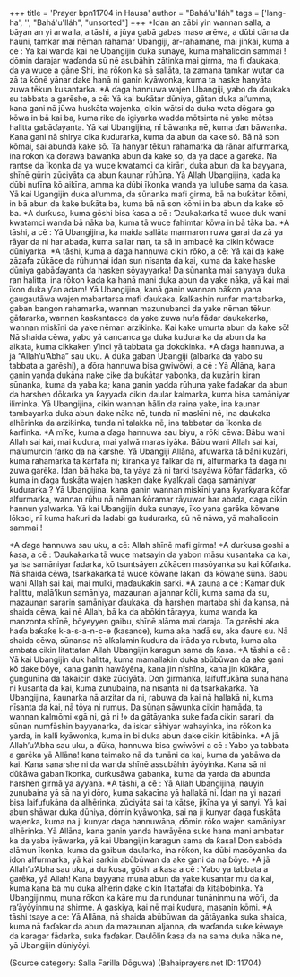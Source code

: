 +++
title = 'Prayer bpn11704 in Hausa'
author = "Bahá'u'lláh"
tags = ['lang-ha', '', "Bahá'u'lláh", "unsorted"]
+++
*Idan an zāɓi yin wannan salla, a bāyan an yi arwalla, a tāshi, a jūya gabā gabas maso arēwa, a dūbi dāma da hauni, tamkar mai nēman rahamar Ubangiji, ar-rahamane, mai jinƙai, kuma a cē :
Yā kai wanda kai nē Ubangijin duka sunāyē, kuma mahaliccin sammai ! dōmin darajar waɗanda sū nē asubāhin zātinka mai girma, ma fi ɗaukaka, da ya wuce a gāne Shi, ina rōƙon ka sā sallāta, ta zamana tamkar wutar da zā ta ƙōnē yānar dake hanā ni ganin kyāwonka, kuma ta haske hanyāta zuwa tēkun kusantarka.
*A ɗaga hannuwa wajen Ubangiji, yabo da ɗaukaka su tabbata a garēshe, a cē: 
Yā kai buƙātar dūniya, gātan duka al’umma, kana gani nā jūwa huskāta wajenka, cikin wātsi da duka wata dōgara ga kōwa in bā kai ba, kuma riƙe da igiyarka wadda mōtsinta nē yake mōtsa halitta gabāɗayanta. Yā kai Ubangijina, nī bāwanka nē, kuma ɗan bāwanka. Kana gani nā shirya cika ƙudurarka, kuma da abun da kake sō. Bā nā son kōmai, sai abunda kake sō.
Ta hanyar tēkun rahamarka da rānar alfurmarka, ina rōƙon ka ɗōrāwa bāwanka abun da kake sō, da ya dāce a garēka. Nā rantse da īkonka da ya wuce kwatamci da kirāri, duka abun da ka bayyana, shīnē gūrin zūciyāta da abun ƙaunar rūhūna. 
Yā Allah Ubangijina, kada ka dūbi nufīna kō aikīna, amma ka dūbi īkonka wanda ya lulluɓe sama da ƙasa. Yā kai Ugangijin duka al’umma, da sūnanka mafi girma, bā na buƙātar kōmi, in bā abun da kake buƙāta ba, kuma bā nā son kōmi in ba abun da kake sō ba.
*A durƙusa, kuma gōshi bisa ƙasa a cē : 
Ɗaukakarka tā wuce duk wani kwatamci wanda bā nāka ba, kuma tā wuce fahimtar kōwa in bā tāka ba.
*A tāshi, a cē : 
Yā Ubangijina, ka maida sallāta marmaron ruwa garai da zā ya rāyar da ni har abada, kuma sallar nan, ta sā in ambacē ka cikin kōwace dūniyarka.
*A tāshi, kuma a ɗaga hannuwa cikin rōƙo, a cē:
Yā kai da kake zāzafa zūkāce da rūhunnai idan sun nīsanta da kai, kuma da kake haske dūniya gabāɗayanta da hasken sōyayyarka! Da sūnanka mai sanyaya duka ran halitta, ina rōƙon kada ka hanā mani duka abun da yake nāka, yā kai mai īkon duka ƴan adam! Yā Ubangijina, kanā ganin wannan bāƙon yana gaugautāwa wajen mabartarsa mafi ɗaukaka, ƙalƙashin runfar martabarka, gaban bangon rahamarka, wannan mazunubanci da yake nēman tēkun gāfararka, wannan ƙasƙantacce da yake zuwa nufa fādar ɗaukakarka, wannan miskīni da yake nēman arzikinka. 
Kai kake umurta abun da kake sō! Nā shaida cēwa, yabo yā cancanca ga duka ƙudurarka da abun da ka aikata, kuma cikkaken ƴinci yā tabbata ga dokokinka.
*A ɗaga hannuwa, a jā “Allah’u’Abha” sau uku. A dūƙa gaban Ubangiji (albarka da yabo su tabbata a garēshi), a ɗōra hannuwa bisa gwiwōwi, a cē : 
Yā Allāna, kana ganin yanda dukāna nake cike da buƙātar yabonka, da kuzārin kiran sūnanka, kuma da yaba ka; kana ganin yadda rūhuna yake fadaƙar da abun da harshen dōkarka ya ƙayyada cikin daular kalmarka, kuma bisa samāniyar iliminka. Yā Ubangijina, cikin wannan hālin da raina yake, ina ƙaunar tambayarka duka abun dake nāka nē, tunda nī maskīni nē, ina ɗaukaka alhērinka da arzikinka, tunda nī talakka nē, ina tabbatar da īkonka da ƙarfinka.
*A mīƙe, kuma a ɗaga hannuwa sau biyu, a rōƙi cēwa: 
Bābu wani Allah sai kai, mai ƙudura, mai yalwā maras iyāka. Bābu wani Allah sai kai, ma’umurcin farko da na ƙarshe. Yā Ubangiji Allāna, afuwarka tā bāni kuzāri, kuma rahamarka tā ƙarfafa ni; kiranka yā falkar da ni, alfurmarka tā ɗaga nī zuwa garēka. Idan bā haka ba, ta yāya zā ni tarki tsayāwa ƙōfar fādarka, kō kuma in ɗaga fuskāta wajen hasken dake ƙyalƙyali daga samāniyar ƙudurarka ?
Yā Ubangijina, kana ganin wannan miskīni yana ƙyarƙyara ƙōfar alfurmarka, wannan rūhu nā nēman ƙōramar rāyuwar har abada, daga cikin hannun yalwarka. 
Yā kai Ubangijin duka sunaye, īko yana garēka kōwane lōkaci, nī kuma haƙuri da ladabi ga ƙudurarka, sū nē nāwa, yā mahaliccin sammai !

*A ɗaga hannuwa sau uku, a cē:
Allah shīnē mafi girma! 
*A ɗurƙusa goshi a ƙasa, a cē : 
Ɗaukakarka tā wuce matsayin da yabon māsu kusantaka da kai, ya isa samāniyar fadarka, kō tsuntsāyen zūkācen masōyanka su kai ƙōfarka. 
Nā shaida cēwa, tsarkakarka tā wuce kōwane laƙani da kōwane sūna. Babu wani Allah sai kai, mai mulki, maɗaukakin sarki.
*A zauna a cē :
Kamar duk halittu, malā’ikun samāniya, mazaunan aljannar ƙōli, kuma sama da su, mazaunan sararin samāniyar ɗaukaka, da harshen martaba shi da kansa, nā shaida cēwa, kai nē Allah, bā ka da abōkin tārayya, kuma wanda ka manzonta shīnē, bōyeyyen gaibu, shīnē alāma mai daraja. Ta garēshi aka haɗa baƙaƙe k-a-s-a-n-c-e (kasance), kuma aka haɗā su, aka ɗaure su.
Nā shaida cēwa, sūnansa nē alƙalamin ƙudura da irāda ya rubuta, kuma aka ambata cikin litattafan Allah Ubangijin karagun sama da ƙasa.
*A tāshi a cē :
Yā kai Ubangijin duk halitta, kuma mamallakin duka abūbūwan da ake gani kō dake ɓōye, kana ganin hawāyēna, kana jin nīshīna, kana jin kūkāna, gungunīna da takaicin dake zūciyāta. Don girmanka, laifuffukāna suna hana ni kusanta da kai, kuma zunubaina, nā nīsantā ni da tsarkakarka. 
Yā Ubangijina, ƙaunarka nā arzitar da ni, rabuwa da kai nā hallakā ni, kuma nīsanta da kai, nā tōya ni rumus. Da sūnan sāwunka cikin hamāda, ta wannan kalmōmi «gā ni, gā ni !» da gātāyanka suke faɗa cikin sarari, da sūnan numfāshin bayyanarka, da iskar sāhiyar wahayinka, ina rōƙon ka yarda, in kalli kyāwonka, kuma in bi duka abun dake cikin kitābinka.
*A jā Allah’u’Abha sau uku, a ɗūka, hannuwa bisa gwīwōwi a cē : 
Yabo ya tabbata a garēka yā Allāna! kana taimako nā da tunāni da kai, kuma da yabāwa da kai. Kana sanarshe ni da wanda shīnē assubāhin āyōyinka. Kana sā ni dūƙāwa gaban īkonka, durƙusāwa gabanka, kuma da yarda da abunda harshen girmā ya ayyana.
*A tāshi, a cē :
Yā Allah Ubangijina, nauyin zunubaina yā sā na yi dōro,  kuma sakacīna yā hallakā ni. Idan na yi nazari bisa laifufukāna da alhērinka, zūciyāta sai ta kātse, jikīna ya yi sanyi. Yā kai abun shāwar duka dūniya, dōmin kyāwonka, sai na ji kunyar ɗaga fuskāta wajenka, kuma na ji kunyar ɗaga hannuwāna, dōmin rōƙo wajen samāniyar alhērinka. 
Yā Allāna, kana ganin yanda hawāyēna suke hana mani ambatar ka da yaba iyāwarka, yā kai Ubangijin karagun sama da ƙasa! Don sabōda alāmun īkonka, kuma da gaibun daularka, ina rōƙon, ka dūbi masōyanka da idon alfurmarka, yā kai sarkin abūbūwan da ake gani da na ɓōye.
*A jā Allah’u’Abha sau uku, a durƙusa, gōshi a ƙasa a cē :
Yabo ya tabbata a garēka, yā Allah! Kana bayyana muna abun da yake kusantar mu da kai, kuma kana bā mu duka alhērin dake cikin litattafai da kitābōbinka. 
Yā Ubangijinmu, muna rōƙon ka kāre mu da rundunar tunāninmu na wōfi, da ra’āyōyinmu na shirme. A gaskiya, kai nē mai ƙudura, masanin kōmi.
*A tāshi tsaye a ce:
Yā Allāna, nā shaida abūbūwan da gātāyanka suka shaida, kuma nā faɗakar da abun da mazaunan aljanna, da waɗanda suke kēwaye da karagar fādarka, suka faɗakar. Daulōlin ƙasa da na sama duka nāka ne, yā Ubangijin dūniyōyi.

(Source category: Salla Farilla Dōguwa)
(Bahaiprayers.net ID: 11704)
